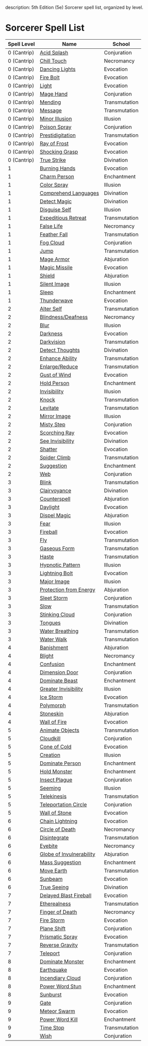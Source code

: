 description: 5th Edition (5e) Sorcerer spell list, organized by level.

# Sorcerer Spell List
|Spell Level|Name|School|
|-|-|-|
|0 (Cantrip)|[Acid Splash](/spellcasting/spells/acid_splash/index.html)|Conjuration
|0 (Cantrip)|[Chill Touch](/spellcasting/spells/chill_touch/index.html)|Necromancy
|0 (Cantrip)|[Dancing Lights](/spellcasting/spells/dancing_lights/index.html)|Evocation
|0 (Cantrip)|[Fire Bolt](/spellcasting/spells/fire_bolt/index.html)|Evocation
|0 (Cantrip)|[Light](/spellcasting/spells/light/index.html)|Evocation
|0 (Cantrip)|[Mage Hand](/spellcasting/spells/mage_hand/index.html)|Conjuration
|0 (Cantrip)|[Mending](/spellcasting/spells/mending/index.html)|Transmutation
|0 (Cantrip)|[Message](/spellcasting/spells/message/index.html)|Transmutation
|0 (Cantrip)|[Minor Illusion](/spellcasting/spells/minor_illusion/index.html)|Illusion
|0 (Cantrip)|[Poison Spray](/spellcasting/spells/poison_spray/index.html)|Conjuration
|0 (Cantrip)|[Prestidigitation](/spellcasting/spells/prestidigitation/index.html)|Transmutation
|0 (Cantrip)|[Ray of Frost](/spellcasting/spells/ray_of_frost/index.html)|Evocation
|0 (Cantrip)|[Shocking Grasp](/spellcasting/spells/shocking_grasp/index.html)|Evocation
|0 (Cantrip)|[True Strike](/spellcasting/spells/true_strike/index.html)|Divination
|1|[Burning Hands](/spellcasting/spells/burning_hands/index.html)|Evocation
|1|[Charm Person](/spellcasting/spells/charm_person/index.html)|Enchantment
|1|[Color Spray](/spellcasting/spells/color_spray/index.html)|Illusion
|1|[Comprehend Languages](/spellcasting/spells/comprehend_languages/index.html)|Divination
|1|[Detect Magic](/spellcasting/spells/detect_magic/index.html)|Divination
|1|[Disguise Self](/spellcasting/spells/disguise_self/index.html)|Illusion
|1|[Expeditious Retreat](/spellcasting/spells/expeditious_retreat/index.html)|Transmutation
|1|[False Life](/spellcasting/spells/false_life/index.html)|Necromancy
|1|[Feather Fall](/spellcasting/spells/feather_fall/index.html)|Transmutation
|1|[Fog Cloud](/spellcasting/spells/fog_cloud/index.html)|Conjuration
|1|[Jump](/spellcasting/spells/jump/index.html)|Transmutation
|1|[Mage Armor](/spellcasting/spells/mage_armor/index.html)|Abjuration
|1|[Magic Missile](/spellcasting/spells/magic_missile/index.html)|Evocation
|1|[Shield](/spellcasting/spells/shield/index.html)|Abjuration
|1|[Silent Image](/spellcasting/spells/silent_image/index.html)|Illusion
|1|[Sleep](/spellcasting/spells/sleep/index.html)|Enchantment
|1|[Thunderwave](/spellcasting/spells/thunderwave/index.html)|Evocation
|2|[Alter Self](/spellcasting/spells/alter_self/index.html)|Transmutation
|2|[Blindness/Deafness](/spellcasting/spells/blindnessdeafness/index.html)|Necromancy
|2|[Blur](/spellcasting/spells/blur/index.html)|Illusion
|2|[Darkness](/spellcasting/spells/darkness/index.html)|Evocation
|2|[Darkvision](/spellcasting/spells/darkvision/index.html)|Transmutation
|2|[Detect Thoughts](/spellcasting/spells/detect_thoughts/index.html)|Divination
|2|[Enhance Ability](/spellcasting/spells/enhance_ability/index.html)|Transmutation
|2|[Enlarge/Reduce](/spellcasting/spells/enlargereduce/index.html)|Transmutation
|2|[Gust of Wind](/spellcasting/spells/gust_of_wind/index.html)|Evocation
|2|[Hold Person](/spellcasting/spells/hold_person/index.html)|Enchantment
|2|[Invisibility](/spellcasting/spells/invisibility/index.html)|Illusion
|2|[Knock](/spellcasting/spells/knock/index.html)|Transmutation
|2|[Levitate](/spellcasting/spells/levitate/index.html)|Transmutation
|2|[Mirror Image](/spellcasting/spells/mirror_image/index.html)|Illusion
|2|[Misty Step](/spellcasting/spells/misty_step/index.html)|Conjuration
|2|[Scorching Ray](/spellcasting/spells/scorching_ray/index.html)|Evocation
|2|[See Invisibility](/spellcasting/spells/see_invisibility/index.html)|Divination
|2|[Shatter](/spellcasting/spells/shatter/index.html)|Evocation
|2|[Spider Climb](/spellcasting/spells/spider_climb/index.html)|Transmutation
|2|[Suggestion](/spellcasting/spells/suggestion/index.html)|Enchantment
|2|[Web](/spellcasting/spells/web/index.html)|Conjuration
|3|[Blink](/spellcasting/spells/blink/index.html)|Transmutation
|3|[Clairvoyance](/spellcasting/spells/clairvoyance/index.html)|Divination
|3|[Counterspell](/spellcasting/spells/counterspell/index.html)|Abjuration
|3|[Daylight](/spellcasting/spells/daylight/index.html)|Evocation
|3|[Dispel Magic](/spellcasting/spells/dispel_magic/index.html)|Abjuration
|3|[Fear](/spellcasting/spells/fear/index.html)|Illusion
|3|[Fireball](/spellcasting/spells/fireball/index.html)|Evocation
|3|[Fly](/spellcasting/spells/fly/index.html)|Transmutation
|3|[Gaseous Form](/spellcasting/spells/gaseous_form/index.html)|Transmutation
|3|[Haste](/spellcasting/spells/haste/index.html)|Transmutation
|3|[Hypnotic Pattern](/spellcasting/spells/hypnotic_pattern/index.html)|Illusion
|3|[Lightning Bolt](/spellcasting/spells/lightning_bolt/index.html)|Evocation
|3|[Major Image](/spellcasting/spells/major_image/index.html)|Illusion
|3|[Protection from Energy](/spellcasting/spells/protection_from_energy/index.html)|Abjuration
|3|[Sleet Storm](/spellcasting/spells/sleet_storm/index.html)|Conjuration
|3|[Slow](/spellcasting/spells/slow/index.html)|Transmutation
|3|[Stinking Cloud](/spellcasting/spells/stinking_cloud/index.html)|Conjuration
|3|[Tongues](/spellcasting/spells/tongues/index.html)|Divination
|3|[Water Breathing](/spellcasting/spells/water_breathing/index.html)|Transmutation
|3|[Water Walk](/spellcasting/spells/water_walk/index.html)|Transmutation
|4|[Banishment](/spellcasting/spells/banishment/index.html)|Abjuration
|4|[Blight](/spellcasting/spells/blight/index.html)|Necromancy
|4|[Confusion](/spellcasting/spells/confusion/index.html)|Enchantment
|4|[Dimension Door](/spellcasting/spells/dimension_door/index.html)|Conjuration
|4|[Dominate Beast](/spellcasting/spells/dominate_beast/index.html)|Enchantment
|4|[Greater Invisibility](/spellcasting/spells/greater_invisibility/index.html)|Illusion
|4|[Ice Storm](/spellcasting/spells/ice_storm/index.html)|Evocation
|4|[Polymorph](/spellcasting/spells/polymorph/index.html)|Transmutation
|4|[Stoneskin](/spellcasting/spells/stoneskin/index.html)|Abjuration
|4|[Wall of Fire](/spellcasting/spells/wall_of_fire/index.html)|Evocation
|5|[Animate Objects](/spellcasting/spells/animate_objects/index.html)|Transmutation
|5|[Cloudkill](/spellcasting/spells/cloudkill/index.html)|Conjuration
|5|[Cone of Cold](/spellcasting/spells/cone_of_cold/index.html)|Evocation
|5|[Creation](/spellcasting/spells/creation/index.html)|Illusion
|5|[Dominate Person](/spellcasting/spells/dominate_person/index.html)|Enchantment
|5|[Hold Monster](/spellcasting/spells/hold_monster/index.html)|Enchantment
|5|[Insect Plague](/spellcasting/spells/insect_plague/index.html)|Conjuration
|5|[Seeming](/spellcasting/spells/seeming/index.html)|Illusion
|5|[Telekinesis](/spellcasting/spells/telekinesis/index.html)|Transmutation
|5|[Teleportation Circle](/spellcasting/spells/teleportation_circle/index.html)|Conjuration
|5|[Wall of Stone](/spellcasting/spells/wall_of_stone/index.html)|Evocation
|6|[Chain Lightning](/spellcasting/spells/chain_lightning/index.html)|Evocation
|6|[Circle of Death](/spellcasting/spells/circle_of_death/index.html)|Necromancy
|6|[Disintegrate](/spellcasting/spells/disintegrate/index.html)|Transmutation
|6|[Eyebite](/spellcasting/spells/eyebite/index.html)|Necromancy
|6|[Globe of Invulnerability](/spellcasting/spells/globe_of_invulnerability/index.html)|Abjuration
|6|[Mass Suggestion](/spellcasting/spells/mass_suggestion/index.html)|Enchantment
|6|[Move Earth](/spellcasting/spells/move_earth/index.html)|Transmutation
|6|[Sunbeam](/spellcasting/spells/sunbeam/index.html)|Evocation
|6|[True Seeing](/spellcasting/spells/true_seeing/index.html)|Divination
|7|[Delayed Blast Fireball](/spellcasting/spells/delayed_blast_fireball/index.html)|Evocation
|7|[Etherealness](/spellcasting/spells/etherealness/index.html)|Transmutation
|7|[Finger of Death](/spellcasting/spells/finger_of_death/index.html)|Necromancy
|7|[Fire Storm](/spellcasting/spells/fire_storm/index.html)|Evocation
|7|[Plane Shift](/spellcasting/spells/plane_shift/index.html)|Conjuration
|7|[Prismatic Spray](/spellcasting/spells/prismatic_spray/index.html)|Evocation
|7|[Reverse Gravity](/spellcasting/spells/reverse_gravity/index.html)|Transmutation
|7|[Teleport](/spellcasting/spells/teleport/index.html)|Conjuration
|8|[Dominate Monster](/spellcasting/spells/dominate_monster/index.html)|Enchantment
|8|[Earthquake](/spellcasting/spells/earthquake/index.html)|Evocation
|8|[Incendiary Cloud](/spellcasting/spells/incendiary_cloud/index.html)|Conjuration
|8|[Power Word Stun](/spellcasting/spells/power_word_stun/index.html)|Enchantment
|8|[Sunburst](/spellcasting/spells/sunburst/index.html)|Evocation
|9|[Gate](/spellcasting/spells/gate/index.html)|Conjuration
|9|[Meteor Swarm](/spellcasting/spells/meteor_swarm/index.html)|Evocation
|9|[Power Word Kill](/spellcasting/spells/power_word_kill/index.html)|Enchantment
|9|[Time Stop](/spellcasting/spells/time_stop/index.html)|Transmutation
|9|[Wish](/spellcasting/spells/wish/index.html)|Conjuration
